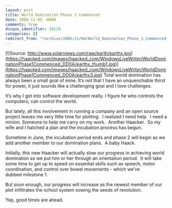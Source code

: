 ```yaml
---
layout: post
title: World Domination Phase 1 Commenced
date: 2006-11-05 -0800
comments: true
disqus_identifier: 18129
categories: []
redirect_from: "/archive/2006/11/04/World_Domination_Phase_1_Commenced.aspx/"
---
```


[![Source:
http://www.solarviews.com/raw/earth/earthx.jpg](https://haacked.com/images/haacked_com/WindowsLiveWriter/WorldDominationPhase1Commenced_DD0A/earthx_thumb1.jpg)](https://haacked.com/images/haacked_com/WindowsLiveWriter/WorldDominationPhase1Commenced_DD0A/earthx3.jpg)
Total world domination has always been a small goal of mine. It’s not
that I have an unquenchable thirst for power, it just sounds like a
challenging goal and I love challenges.

It’s why I got into software development really. I figure he who
controls the computers, can control the world.

But lately, all this involvement in running a company and an open source
project leaves me very little time for plotting.  I realized I need
help.  I need a minion. Someone to help me carry on my work.  Another
Haacker.  So my wife and I hatched a plan and the incubation process has
begun.

Sometime in June, the incubation period ends and phase 2 will begin as
we add another member to our domination plans.  A baby Haack.

Initially, this new Haacker will actually slow our progress in achieving
world domination as we put him or her through an orientation period.  It
will take some time to get up to speed on essential skills such as
speech, motor coordination, and control over bowel movements - which
we’ve dubbed milestone 1.

But soon enough, our progress will increase as the newest member of our
plot infiltrates the school system sowing the seeds of revolution. 

Yep, good times are ahead.

